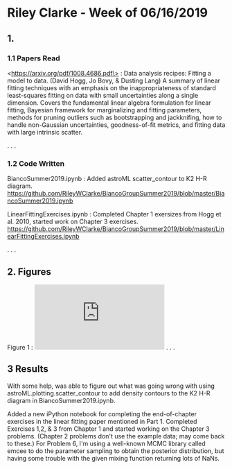 # Riley Clarke - Week of 06/16/2019

## 1. 

### 1.1 Papers Read

\<https://arxiv.org/pdf/1008.4686.pdf\> : Data analysis recipes: Fitting a model to data. (David Hogg, Jo Bovy, & Dusting Lang) A summary of linear fitting techniques with an emphasis on the inappropriateness of standard least-squares fitting on data with small uncertainties along a single dimension. Covers the fundamental linear algebra formulation for linear fitting, Bayesian framework for marginalizing and fitting parameters, methods for pruning outliers such as bootstrapping and jackknifing, how to handle non-Gaussian uncertainties, goodness-of-fit metrics, and fitting data with large intrinsic scatter. 

.
.
.
### 1.2 Code Written

BiancoSummer2019.ipynb : Added astroML scatter_contour to K2 H-R diagram. https://github.com/RileyWClarke/BiancoGroupSummer2019/blob/master/BiancoSummer2019.ipynb

LinearFittingExercises.ipynb : Completed Chapter 1 exersizes from Hogg et al. 2010, started work on Chapter 3 exercises. https://github.com/RileyWClarke/BiancoGroupSummer2019/blob/master/LinearFittingExercises.ipynb 

.
.
.
## 2. Figures

Figure 1 : ![k2scatter_contour](https://github.com/RileyWClarke/BiancoGroupSummer2019/files/3312267/k2scatter_contour.pdf)
.
.
.
## 3 Results 

With some help, was able to figure out what was going wrong with using astroML.plotting.scatter_contour to add density contours to the K2 H-R diagram in BiancoSummer2019.ipynb. 

Added a new iPython notebook for completing the end-of-chapter exercises in the linear fitting paper mentioned in Part 1. Completed Exercises 1,2, & 3 from Chapter 1 and started working on the Chapter 3 problems. (Chapter 2 problems don't use the example data; may come back to these.) For Problem 6, I'm using a well-known MCMC library called emcee to do the parameter sampling to obtain the posterior distribution, but having some trouble with the given mixing function returning lots of NaNs.
